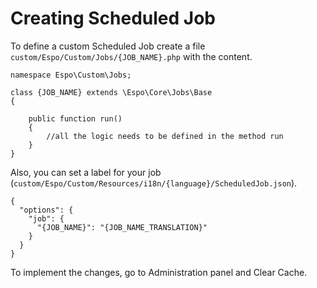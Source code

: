 # Creating Scheduled Job

To define a custom Scheduled Job create a file `custom/Espo/Custom/Jobs/{JOB_NAME}.php` with the content.

```
namespace Espo\Custom\Jobs; 

class {JOB_NAME} extends \Espo\Core\Jobs\Base 
{
    
    public function run() 
    {	 
	    //all the logic needs to be defined in the method run
    }	 
}
```

Also, you can set a label for your job (`custom/Espo/Custom/Resources/i18n/{language}/ScheduledJob.json`).
```
{
  "options": { 
    "job": { 
      "{JOB_NAME}": "{JOB_NAME_TRANSLATION}"
    }
  }
}
```

To implement the changes, go to Administration panel and Clear Cache.
